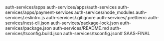 auth-services/apps auth-services/apps/auth-services auth-services/apps/payment-services auth-services/node_modules auth-services/.eslintrc.js auth-services/.gitignore auth-services/.prettierrc auth-services/nest-cli.json auth-services/package-lock.json auth-services/package.json auth-services/README.md auth-services/tsconfig.build.json auth-services/tsconfig.json# SAAS-FINAL